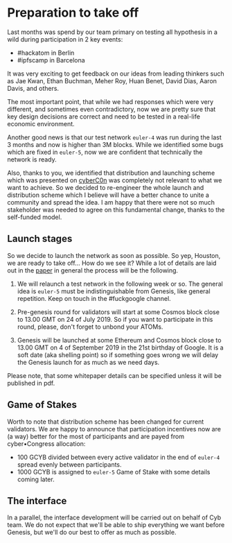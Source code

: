 # Preparation to take off

Last months was spend by our team primary on testing all hypothesis in a wild during participation in 2 key events:
- #hackatom in Berlin
- #ipfscamp in Barcelona

It was very exciting to get feedback on our ideas from leading thinkers such as Jae Kwan, Ethan Buchman, Meher Roy, Huan Benet, David Dias, Aaron Davis, and others.

The most important point, that while we had responses which were very different, and sometimes even contradictory, now we are pretty sure that key design decisions are correct and need to be tested in a real-life economic environment.

Another good news is that our test network `euler-4` was run during the last 3 months and now is higher than 3M blocks. While we identified some bugs which are fixed in `euler-5`, now we are confident that technically the network is ready.

Also, thanks to you, we identified that distribution and launching scheme which was presented on [cyberC0n](https://www.youtube.com/watch?v=NV-i7ytqL5k) was completely not relevant to what we want to achieve. So we decided to re-engineer the whole launch and distribution scheme which I believe will have a better chance to unite a community and spread the idea. I am happy that there were not so much stakeholder was needed to agree on this fundamental change, thanks to the self-funded model.

## Launch stages

So we decide to launch the network as soon as possible. So yep, Houston, we are ready to take off... How do we see it? While a lot of details are laid out in the [paper](https://cybercongress.ai/docs/cyberd/cyberd/) in general the process will be the following.

1. We will relaunch a test network in the following week or so. The general idea is `euler-5` must be indistinguishable from Genesis, like general repetition. Keep on touch in the #fuckgoogle channel.

2. Pre-genesis round for validators will start at some Cosmos block close to 13.00 GMT on 24 of July 2019. So if you want to participate in this round, please, don't forget to unbond your ATOMs.

3. Genesis will be launched at some Ethereum and Cosmos block close to 13.00 GMT on 4 of September 2019 in the 21st birthday of Google. It is a soft date (aka shelling point) so if something goes wrong we will delay the Genesis launch for as much as we need days.

Please note, that some whitepaper details can be specified unless it will be published in pdf.

## Game of Stakes

Worth to note that distribution scheme has been changed for current validators. We are happy to announce that participation incentives now are (a way) better for the most of participants and are payed from cyber•Congress allocation:

- 100 GCYB divided between every active validator in the end of `euler-4` spread evenly between participants.
- 1000 GCYB is assigned to `euler-5` Game of Stake with some details coming later.

## The interface

In a parallel, the interface development will be carried out on behalf of Cyb team. We do not expect that we'll be able to ship everything we want before Genesis, but we'll do our best to offer as much as possible.

